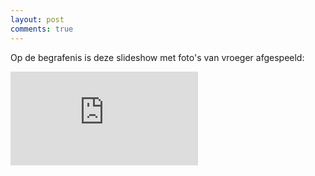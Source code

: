 ```yaml
---
layout: post
comments: true
---
```

Op de begrafenis is deze slideshow met foto's van vroeger afgespeeld:
<div class="container">
<iframe class="video" src="https://www.youtube.com/embed/CDgXN7j4eL0" frameborder="0" allowfullscreen></iframe>
</div>
